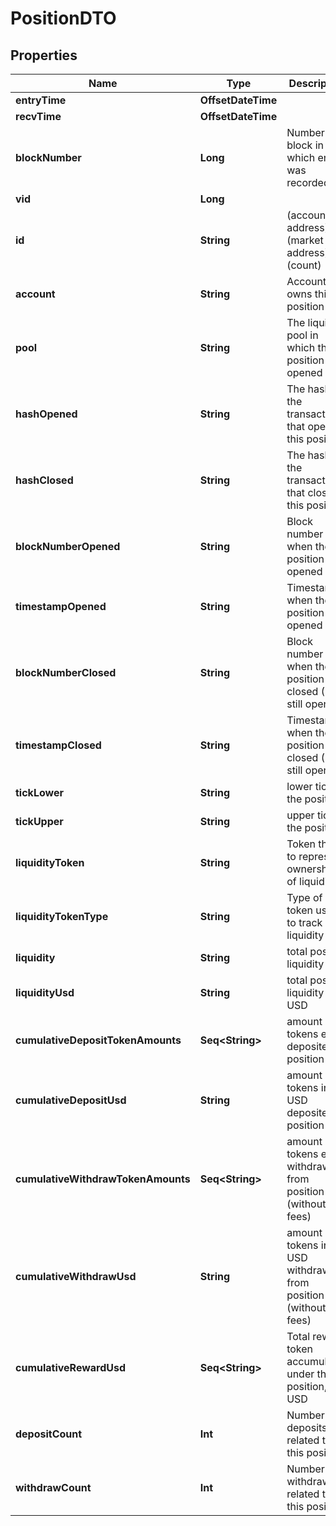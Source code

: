 

# PositionDTO



## Properties

Name | Type | Description | Notes
------------ | ------------- | ------------- | -------------
**entryTime** | **OffsetDateTime** |  |  [optional]
**recvTime** | **OffsetDateTime** |  |  [optional]
**blockNumber** | **Long** | Number of block in which entity was recorded. |  [optional]
**vid** | **Long** |  |  [optional]
**id** | **String** | (account address)-(market address)-(count) |  [optional]
**account** | **String** | Account that owns this position |  [optional]
**pool** | **String** | The liquidity pool in which this position was opened |  [optional]
**hashOpened** | **String** | The hash of the transaction that opened this position |  [optional]
**hashClosed** | **String** | The hash of the transaction that closed this position |  [optional]
**blockNumberOpened** | **String** | Block number of when the position was opened |  [optional]
**timestampOpened** | **String** | Timestamp when the position was opened |  [optional]
**blockNumberClosed** | **String** | Block number of when the position was closed (0 if still open) |  [optional]
**timestampClosed** | **String** | Timestamp when the position was closed (0 if still open) |  [optional]
**tickLower** | **String** | lower tick of the position |  [optional]
**tickUpper** | **String** | upper tick of the position |  [optional]
**liquidityToken** | **String** | Token that is to represent ownership of liquidity |  [optional]
**liquidityTokenType** | **String** | Type of token used to track liquidity |  [optional]
**liquidity** | **String** | total position liquidity |  [optional]
**liquidityUsd** | **String** | total position liquidity in USD |  [optional]
**cumulativeDepositTokenAmounts** | **Seq&lt;String&gt;** | amount of tokens ever deposited to position |  [optional]
**cumulativeDepositUsd** | **String** | amount of tokens in USD deposited to position |  [optional]
**cumulativeWithdrawTokenAmounts** | **Seq&lt;String&gt;** | amount of tokens ever withdrawn from position (without fees) |  [optional]
**cumulativeWithdrawUsd** | **String** | amount of tokens in USD withdrawn from position (without fees) |  [optional]
**cumulativeRewardUsd** | **Seq&lt;String&gt;** | Total reward token accumulated under this position, in USD |  [optional]
**depositCount** | **Int** | Number of deposits related to this position |  [optional]
**withdrawCount** | **Int** | Number of withdrawals related to this position |  [optional]




